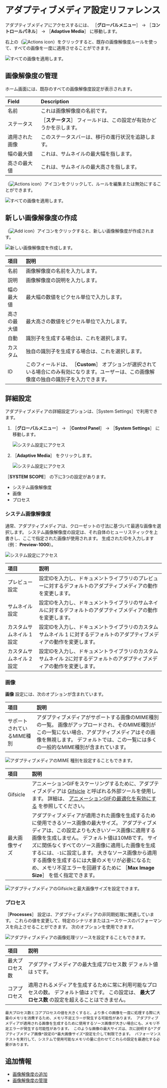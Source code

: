 # アダプティブメディア設定リファレンス

アダプティブメディアにアクセスするには、 ［**グローバルメニュー**］ &rarr; ［**コントロールパネル**］ &rarr; ［**Adaptive Media**］ に移動します。

右上の（![Actions icon](../../../../images/icon-actions.png)）をクリックすると、既存の画像解像度ルールを使って、すべての画像を一度に適用させることができます。

![すべての画像を適用します。](./adaptive-media-configuration-reference/images/02.png)

## 画像解像度の管理

ホーム画面には、既存のすべての画像解像度設定が表示されます。

| Field   | Description                       |
|:------- |:--------------------------------- |
| 名前      | これは画像解像度の名前です。                    |
| ステータス   | ［**ステータス**］ フィールドは、この設定が有効かどうかを示します。 |
| 適用された画像 | このステータスバーは、移行の進行状況を追跡します。         |
| 幅の最大値   | これは、サムネイルの最大幅を指します。               |
| 高さの最大値  | これは、サムネイルの最大高さを指します。              |

（![Actions icon](../../../../images/icon-actions.png)）アイコンをクリックして、ルールを編集または無効にすることができます。

![すべての画像を適用します。](./adaptive-media-configuration-reference/images/03.png)

## 新しい画像解像度の作成

（![Add icon](../../../../images/icon-add.png)）アイコンをクリックすると、新しい画像解像度が作成されます。

![新しい画像解像度を作成します。](./adaptive-media-configuration-reference/images/01.png)

| 項目     | 説明                                                                        |
|:------ |:------------------------------------------------------------------------- |
| 名前     | 画像解像度の名前を入力します。                                                           |
| 説明     | 画像解像度の説明を入力します。                                                           |
| 幅の最大値  | 最大幅の数値をピクセル単位で入力します。                                                      |
| 高さの最大値 | 最大高さの数値をピクセル単位で入力します。                                                     |
| 自動     | 識別子を生成する場合は、これを選択します。                                                     |
| カスタム   | 独自の識別子を生成する場合は、これを選択します。                                                  |
| ID     | このフィールドは、 ［**Custom**］ オプションが選択されている場合にのみ有効になります。ユーザーは、この画像解像度の独自の識別子を入力できます。 |

## 詳細設定

アダプティブメディアの詳細設定プションは、［System Settings］で利用できます。

1. ［**グローバルメニュー**］ &rarr; ［**Control Panel**］ &rarr; ［**System Settings**］ に移動します。

    ![システム設定にアクセス](./adaptive-media-configuration-reference/images/04.png)

1. ［**Adaptive Media**］ をクリックします。

    ![システム設定にアクセス](./adaptive-media-configuration-reference/images/05.png)

［**SYSTEM SCOPE**］ の下に3つの設定があります。

* システム画像解像度
* 画像
* プロセス

### システム画像解像度

通常、アダプティブメディアは、クローゼットの寸法に基づいて最適な画像を選択します。 システム画像解像度の設定は、それ自体のヒューリスティックを上書きし、ここで指定された画像が使用されます。 生成されたIDを入力します（例： **Preview-1000**）。

![システム設定にアクセス](./adaptive-media-configuration-reference/images/09.png)

| 項目             | 説明                                                              |
|:-------------- |:--------------------------------------------------------------- |
| プレビュー設定        | 設定IDを入力し、ドキュメントライブラリのプレビューに対するデフォルトのアダプティブメディアの動作を変更します。        |
| サムネイル設定        | 設定IDを入力し、ドキュメントライブラリのサムネイルに対するデフォルトのアダプティブメディアの動作を変更します。        |
| カスタムサムネイル 1 設定 | 設定IDを入力し、ドキュメントライブラリのカスタムサムネイル 1 に対するデフォルトのアダプティブメディアの動作を変更します。 |
| カスタムサムネイル 2 設定 | 設定IDを入力し、ドキュメントライブラリのカスタムサムネイル 2に対するデフォルトのアダプティブメディアの動作を変更します。  |

### 画像

**画像** 設定には、次のオプションが含まれています。

| 項目              | 説明                                                                                                                        |
|:--------------- |:------------------------------------------------------------------------------------------------------------------------- |
| サポートされているMIME種別 | アダプティブメディアがサポートする画像のMIME種別の一覧。 画像がアップロードされ、そのMIME種別がこの一覧にない場合、アダプティブメディアはその画像を無視します。 デフォルトでは、この一覧には多くの一般的なMIME種別が含まれています。 |

![アダプティブメディアのMIME 種別を設定することもできます。](./adaptive-media-configuration-reference/images/08.png)

| 項目       | 説明                                                                                                                                                                                                                                   |
|:-------- |:------------------------------------------------------------------------------------------------------------------------------------------------------------------------------------------------------------------------------------ |
| Gifsicle | アニメーションGIFをスケーリングするために、アダプティブメディアは [Gifsicle](https://www.lcdf.org/gifsicle/) と呼ばれる外部ツールを使用します。 詳細は、 [アニメーションGIFの最適化を有効にする](../../devops/enabling-optimization-of-animated-gifs.md) を参照してください。                         |
| 最大画像サイズ  | アダプティブメディアが適用された画像を生成するために使用できるソース画像の最大サイズ。 アダプティブメディアは、この設定よりも大きいソース画像に適用する画像を生成しません。 デフォルト値は10MBです。 サイズに関係なくすべてのソース画像に適用した画像を生成するには、`-1`に設定します。 大きなソース画像から適用する画像を生成するには大量のメモリが必要になるため、メモリ不足エラーを回避するために ［**Max Image Size**］ を低く指定できます。 |

![アダプティブメディアのGifsicleと最大画像サイズを設定できます。](./adaptive-media-configuration-reference/images/06.png)

### プロセス

［**Processes**］ 設定は、アダプティブメディアの非同期処理に関連しています。 これらの値を変更して、特定のシナリオまたはユースケースのパフォーマンスを向上させることができます。 次のオプションを使用できます。

![アダプティブメディアの画像処理リソースを設定することもできます。](./adaptive-media-configuration-reference/images/07.png)

| 項目      | 説明                                                                             |
|:------- |:------------------------------------------------------------------------------ |
| 最大プロセス数 | アダプティブメディアの最大生成プロセス数 デフォルト値は `5`です。                                            |
| コアプロセス  | 適用されるメディアを生成するために常に利用可能なプロセスの数。 デフォルト値は `2`です。 この設定は、 **最大プロセス数** の設定を超えることはできません。 |

```{warning}
最大プロセス数とコアプロセスの値を大きくすると、より多くの画像を一度に処理する際に大量のメモリを消費するため、メモリ不足エラーが発生する可能性があります。 アダプティブメディアが適用される画像を生成するために使用するソース画像が大きい場合にも、メモリ不足エラーが発生する可能性があります。 このような画像の最大サイズは、次に説明する*アダプティブメディア画像*設定の*最大画像サイズ*設定を介して制限できます。 パフォーマンステストを実行して、システムで使用可能なメモリの量に合わせてこれらの設定を最適化する必要があります。
```

## 追加情報

* [画像解像度の追加](./adding-image-resolutions.md)
* [画像解像度の管理](./managing-image-resolutions.md)
